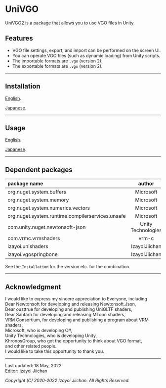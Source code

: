 # UniVGO

UniVGO2 is a package that allows you to use VGO files in Unity.

## Features

- VGO file settings, export, and import can be performed on the screen UI.
- You can operate VGO files (such as dynamic loading) from Unity scripts.
- The importable formats are `.vgo` (version 2).
- The exportable formats are `.vgo` (version 2).

___
## Installation

[English](https://github.com/izayoijiichan/VGO2/blob/main/Documentation~/UniVGO/Installation.md).

[Japanese](https://github.com/izayoijiichan/VGO2/blob/main/Documentation~/UniVGO/Installation.ja.md).

___
## Usage

[English](https://github.com/izayoijiichan/VGO2/blob/main/Documentation~/UniVGO/Usage.md).

[Japanese](https://github.com/izayoijiichan/VGO2/blob/main/Documentation~/UniVGO/Usage.ja.md).

___
## Dependent packages

|package name|author|repository|link|
|:---|:---:|:---:|:---:|
|org.nuget.system.buffers|Microsoft|NuGet|[link](https://www.nuget.org/packages/System.Buffers/)|
|org.nuget.system.memory|Microsoft|NuGet|[link](https://www.nuget.org/packages/System.Memory/)|
|org.nuget.system.numerics.vectors|Microsoft|NuGet|[link](https://www.nuget.org/packages/System.Numerics.Vectors/)|
|org.nuget.system.runtime.compilerservices.unsafe|Microsoft|NuGet|[link](https://www.nuget.org/packages/System.Runtime.CompilerServices.Unsafe/)|
|com.unity.nuget.newtonsoft-json|Unity Technologies|NuGet|[link](https://docs.unity3d.com/Packages/com.unity.nuget.newtonsoft-json@3.0)|
|com.vrmc.vrmshaders|vrm-c|GitHub|[link](https://github.com/vrm-c/UniVRM/tree/master/Assets/VRMShaders)|
|izayoi.unishaders|IzayoiJiichan|GitHub|[link](https://github.com/izayoijiichan/UniShaders.git)|
|izayoi.vgospringbone|IzayoiJiichan|GitHub|[link](https://github.com/izayoijiichan/VgoSpringBone.git)|

See the `Installation` for the version etc. for the combination.

___
## Acknowledgment

I would like to express my sincere appreciation to Everyone, including  
Dear Newtonsoft for developing and releasing Newtonsoft.Json,  
Dear ousttrue for developing and publishing UniGLTF shaders,  
Dear Santarh for developing and releasing MToon shaders,  
VRM Consortium, for developing and publishing a program about VRM shaders,  
Microsoft, who is developing C#,  
Unity Technologies, who is developing Unity,  
KhronosGroup, who got the opportunity to think about VGO format,  
and other related people.  
I would like to take this opportunity to thank you.

___
Last updated: 18 May, 2022  
Editor: Izayoi Jiichan

*Copyright (C) 2020-2022 Izayoi Jiichan. All Rights Reserved.*
